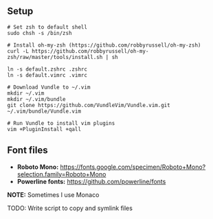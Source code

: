 ## Setup

    # Set zsh to default shell
    sudo chsh -s /bin/zsh

    # Install oh-my-zsh (https://github.com/robbyrussell/oh-my-zsh)
    curl -L https://github.com/robbyrussell/oh-my-zsh/raw/master/tools/install.sh | sh

    ln -s default.zshrc .zshrc
    ln -s default.vimrc .vimrc

    # Download Vundle to ~/.vim
    mkdir ~/.vim
    mkdir ~/.vim/bundle
    git clone https://github.com/VundleVim/Vundle.vim.git ~/.vim/bundle/Vundle.vim

    # Run Vundle to install vim plugins
    vim +PluginInstall +qall

## Font files

* **Roboto Mono:** https://fonts.google.com/specimen/Roboto+Mono?selection.family=Roboto+Mono
* **Powerline fonts:** https://github.com/powerline/fonts 

**NOTE:** Sometimes I use Monaco

TODO: Write script to copy and symlink files
